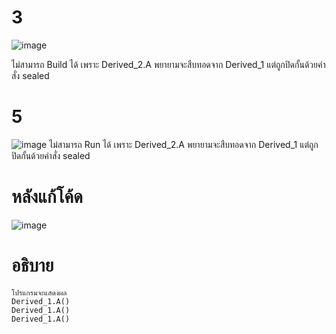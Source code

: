 # 3 #
![image](https://github.com/ThanaloekKaisai/03376836-OOP-2566-Lab-11/assets/144195683/ced0aed2-af5f-4228-888c-dc04e180b0e4)

ไม่สามารถ Build ได้ เพราะ Derived_2.A พยายามจะสืบทอดจาก Derived_1 แต่ถูกปิดกั้นด้วยคำสั่ง sealed
# 5 #

![image](https://github.com/ThanaloekKaisai/03376836-OOP-2566-Lab-11/assets/144195683/ee7698c0-b888-40fd-b99d-37310f430523)
ไม่สามารถ Run ได้ เพราะ Derived_2.A พยายามจะสืบทอดจาก Derived_1 แต่ถูกปิดกั้นด้วยคำสั่ง sealed
# หลังแก้โค้ด #
![image](https://github.com/ThanaloekKaisai/03376836-OOP-2566-Lab-11/assets/144195683/efb7a277-f714-44c4-ba96-c36ecf2f8908)
# อธิบาย #
```
โปรแกรมจะแสดงผล
Derived_1.A()
Derived_1.A()
Derived_1.A()
